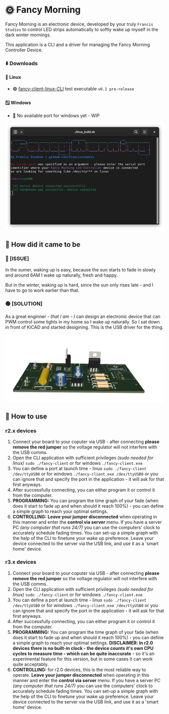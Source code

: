 # 🌞 Fancy Morning 

Fancy Morning is an electronic device, developed by your truly `Francis Studios` to control LED strips automatically to softly wake up myself in the dark winter mornings.

This application is a CLI and a driver for managing the Fancy Morning Controller Device.
### ⬇️ Downloads 

#### 🐧 Linux
- 🟢 [fancy-client-linux-CLI](./linux/dist/fancy-client) test executable `v0.1 pre-release`

#### 🪟 Windows
- 🔴 No available port for windows yet - WIP

![cli preview image](./docs/preview.png)

## 📖 How did it came to be

### 🔴 [ISSUE]

In the sumer, waking up is easy, because the sun starts to fade in slowly and around 6AM I wake up naturally, fresh and happy.

But in the winter, waking up is hard, since the sun only rises late - and I have to go to work earlier than that.

### 🟢 [SOLUTION]

As a great enginner _- that I am -_ I can design an electronic device that can PWM control some lights in my home so I wake up naturally. So I sat down in front of KiCAD and started desigining. This is the USB driver for the thing.

![board image](./docs/board-side.png)

## 🤖 How to use

### r2.x devices

1) Connect your board to your coputer via USB - after connecting **please remove the red jumper** so the voltage regulator will not interfere with the USB comms.
2) Open the CLI application with sufficient privileges _(sudo needed for linux)_   `sudo ./fancy-client` or for windows `./fancy-client.exe`
3) You can define a port at launch time - linux `sudo ./fancy-client /dev/ttyUSB0` or for windows `./fancy-client.exe /dev/ttyUSB0` or you can ignore that and specify the port in the application - it will ask for that first anyways.
4) After successfully connecting, you can either program it or control it from the computer.
5) **PROGRAMMING:** You can program the time graph of your fade (when does it start to fade up and when should it reach 100%) - you can define a simple graph to reach your optimal settings.
6) **CONTROLLING:**  **Leave your jumper disconnected** when operating in this manner and enter the **control via server** menu. If you have a server PC _(any computer that runs 24/7)_  you can use the computers' clock to accurately schedule fading times. You can set-up a simple graph with the help of the CLI to finetune your wake up preference. Leave your device connected to the server via the USB link, and use it as a 'smart home' device.

### r3.x devices

1) Connect your board to your coputer via USB - after connecting **please remove the red jumper** so the voltage regulator will not interfere with the USB comms.
2) Open the CLI application with sufficient privileges _(sudo needed for linux)_   `sudo ./fancy-client` or for windows `./fancy-client.exe`
3) You can define a port at launch time - linux `sudo ./fancy-client /dev/ttyUSB0` or for windows `./fancy-client.exe /dev/ttyUSB0` or you can ignore that and specify the port in the application - it will ask for that first anyways.
4) After successfully connecting, you can either program it or control it from the computer.
5) **PROGRAMMING:** You can program the time graph of your fade (when does it start to fade up and when should it reach 100%) - you can define a simple graph to reach your optimal settings. **DISCLAIMER: In r2.0 devices there is no built-in clock - the device counts it's own CPU cycles to measure time - which can be quite inaccurate** - so it's an experimental feature for this version, but in some cases it can work quite acceptably. 
6) **CONTROLLING:** for r2.0 devices, this is the most reliable way to operate. **Leave your jumper disconnected** when operating in this manner and enter the **control via server** menu. If you have a server PC _(any computer that runs 24/7)_  you can use the computers' clock to accurately schedule fading times. You can set-up a simple graph with the help of the CLI to finetune your wake up preference. Leave your device connected to the server via the USB link, and use it as a 'smart home' device.